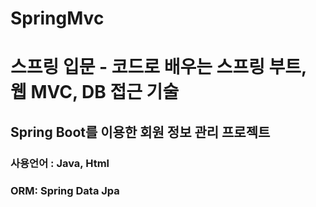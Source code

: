 # SpringMvc
<h1>스프링 입문 - 코드로 배우는 스프링 부트, 웹 MVC, DB 접근 기술</h1>
<h2>Spring Boot를 이용한 회원 정보 관리 프로젝트</h2>
<h3>사용언어 : Java, Html </h3>
<h3> ORM: Spring Data Jpa </h3>
